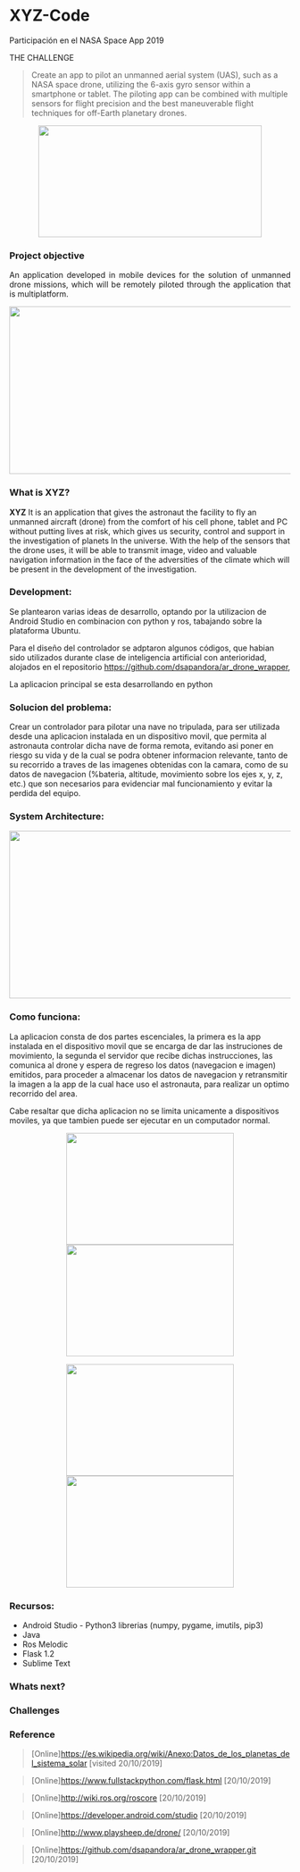 # XYZ-Code
Participación en el NASA Space App 2019

THE CHALLENGE

> Create an app to pilot an unmanned aerial system (UAS), such as a NASA space drone, utilizing the 6-axis gyro sensor within a smartphone or tablet. The piloting app can be combined with multiple sensors for flight precision and the best maneuverable flight techniques for off-Earth planetary drones.

<p align="center">
  <img width="400" height="200" src="https://github.com/Nanita46/XYZ-Code/blob/master/xyz-icon-20.jpg">
</p>


### Project objective 

<p style="text-align: justify;">An application developed in mobile devices for the solution of unmanned drone missions, which will be remotely piloted through the application that is multiplatform.</p>

<p align="center">
  <img width="560" height="300" src="https://www.nasa.gov/sites/default/files/thumbnails/image/nasa-logo-web-rgb.png">
</p>

### What is XYZ?
**XYZ** It is an application that gives the astronaut the facility to fly an unmanned aircraft (drone) from the comfort of his cell phone, tablet and PC without putting lives at risk, which gives us security, control and support in the investigation of planets In the universe. With the help of the sensors that the drone uses, it will be able to transmit image, video and valuable navigation information in the face of the adversities of the climate which will be present in the development of the investigation.

### Development:

Se plantearon varias ideas de desarrollo, optando por la utilizacion de Android Studio en combinacion con python y ros, tabajando sobre la plataforma Ubuntu.

Para el diseño del controlador se adptaron algunos códigos, que habian sido utilizados durante clase de inteligencia artificial con anterioridad, alojados en el repositorio https://github.com/dsapandora/ar_drone_wrapper, 

La aplicacion principal se esta desarrollando en python

### Solucion del problema:

Crear un controlador para pilotar una nave no tripulada, para ser utilizada desde una aplicacion instalada en un dispositivo movil, que permita al astronauta controlar dicha nave de forma remota, evitando asi poner en riesgo su vida y de la cual se podra obtener informacion relevante, tanto de su recorrido a traves de las imagenes obtenidas con la camara, como de su datos de navegacion (%bateria, altitude, movimiento sobre los ejes x, y, z, etc.) que son necesarios para evidenciar mal funcionamiento y evitar la perdida del equipo.

### System Architecture:

<p align="center">
  <img width="660" height="300" src="https://github.com/Nanita46/XYZ-Code/blob/master/diagrama_arquitectura.jpg">
</p>

### Como funciona:

La aplicacion consta de dos partes escenciales, la primera es la app instalada en el dispositivo movil que se encarga de dar las instruciones de movimiento, la segunda el servidor que recibe dichas instrucciones, las comunica al drone y espera de regreso los datos (navegacion e imagen) emitidos, para proceder a almacenar los datos de navegacion y retransmitir la imagen a la app de la cual hace uso el astronauta, para realizar un optimo recorrido del area.

Cabe resaltar que dicha aplicacion no se limita unicamente a dispositivos moviles, ya que tambien puede ser ejecutar en un computador normal.


<p align="center"> <img width="300" height="200" src="https://github.com/Nanita46/XYZ-Code/blob/master/Camar.png"> <img width="300" height="200" src="https://github.com/Nanita46/XYZ-Code/blob/master/drone.png"></p>
 
<p align="center"> <img width="300" height="200" src="https://github.com/Nanita46/XYZ-Code/blob/master/Sensor.png"> <img width="300" height="200" src="https://github.com/Nanita46/XYZ-Code/blob/master/droid.png"></p>






### Recursos:

- Android Studio                                                                                                                          - Python3 librerias (numpy, pygame, imutils, pip3)
- Java
- Ros Melodic
- Flask 1.2
- Sublime Text

### Whats next?

### Challenges

### Reference
> [Online]https://es.wikipedia.org/wiki/Anexo:Datos_de_los_planetas_del_sistema_solar [visited 20/10/2019]

> [Online]https://www.fullstackpython.com/flask.html [20/10/2019]

> [Online]http://wiki.ros.org/roscore [20/10/2019]

> [Online]https://developer.android.com/studio [20/10/2019]

> [Online]http://www.playsheep.de/drone/ [20/10/2019]

> [Online]https://github.com/dsapandora/ar_drone_wrapper.git [20/10/2019]
